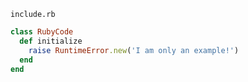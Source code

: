 <code>include.rb</code>
```ruby
class RubyCode
  def initialize
    raise RuntimeError.new('I am only an example!')
  end
end
```
